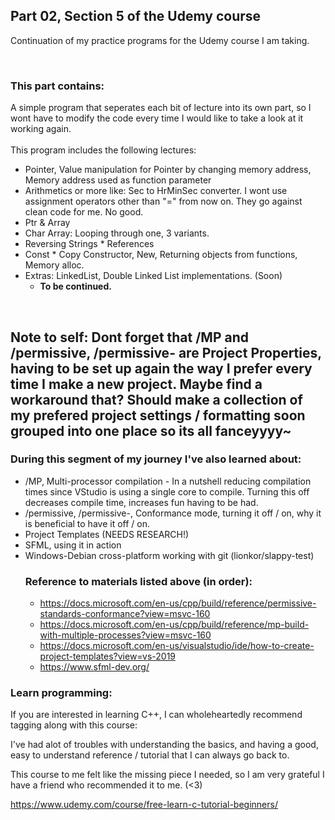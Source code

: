 ## Part 02, Section 5 of the Udemy course

Continuation of my practice programs for the Udemy course I am taking.

<br>

### This part contains:
A simple program that seperates each bit of lecture into its own part, so I wont have to modify the code every time I would like to take a look at it working again. <br><br>This program includes the following lectures:
  * Pointer, Value manipulation for Pointer by changing memory address, Memory address used as function parameter
  * Arithmetics or more like: Sec to HrMinSec converter. I wont use assignment operators other than "=" from now on. They go against clean code for me. No good.
  * Ptr & Array
  * Char Array: Looping through one, 3 variants.
  * Reversing Strings
		* References
  * Const
		* Copy Constructor, New, Returning objects from functions, Memory alloc.
  * Extras: LinkedList, Double Linked List implementations. (Soon)
     * **To be continued.**
<br>

## Note to self: Dont forget that /MP and /permissive, /permissive- are Project Properties, having to be set up again the way I prefer every time I make a new project. Maybe find a workaround that? Should make a collection of my prefered project settings / formatting soon grouped into one place so its all fanceyyyy~
### During this segment of my journey I've also learned about:
 * /MP, Multi-processor compilation - In a nutshell reducing compilation times since VStudio is using a single core to compile. Turning this off decreases compile time, increases fun having to be had.
 * /permissive, /permissive-, Conformance mode, turning it off / on, why it is beneficial to have it off / on.
 * Project Templates (NEEDS RESEARCH!)
 * SFML, using it in action
 * Windows-Debian cross-platform working with git (lionkor/slappy-test) 
   ### Reference to materials listed above (in order):
    * https://docs.microsoft.com/en-us/cpp/build/reference/permissive-standards-conformance?view=msvc-160
    * https://docs.microsoft.com/en-us/cpp/build/reference/mp-build-with-multiple-processes?view=msvc-160
    * https://docs.microsoft.com/en-us/visualstudio/ide/how-to-create-project-templates?view=vs-2019
    * https://www.sfml-dev.org/
 
### Learn programming:
If you are interested in learning C++, I can wholeheartedly recommend tagging along with this course:<br>

I've had alot of troubles with understanding the basics, and having a good,
easy to understand reference / tutorial that I can always go back to.

This course to me felt like the missing piece I needed,
so I am very grateful I have a friend who recommended it to me. (<3)

https://www.udemy.com/course/free-learn-c-tutorial-beginners/
